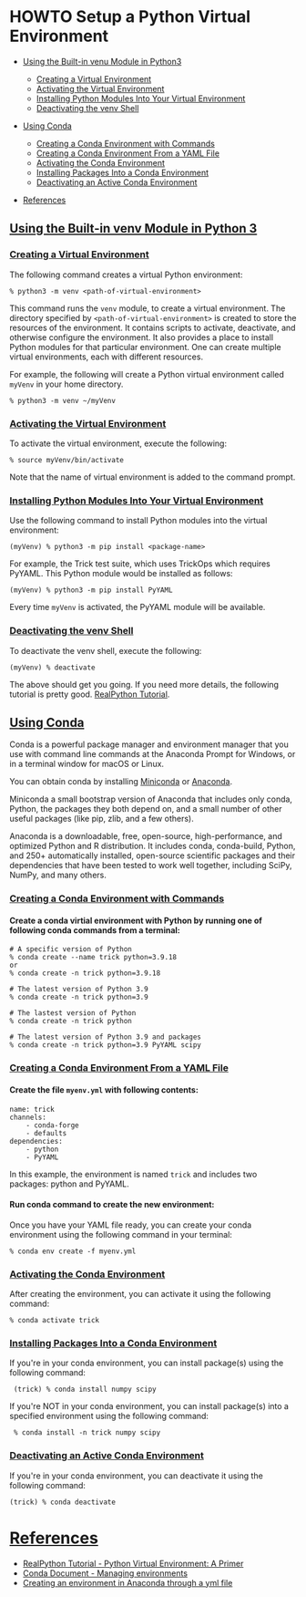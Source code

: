 # HOWTO Setup a Python Virtual Environment


- [Using the Built-in venu Module in Python3](#using-the-built-in-venv-module-in-python-3)
  * [Creating a Virtual Environment](#creating-a-virtual-environment)
  * [Activating the Virtual Environment](#activating-the-virtual-environment)
  * [Installing Python Modules Into Your Virtual Environment](#installing-python-modules-into-your-virtual-environment)
  * [Deactivating the venv Shell](#deactivating-the-venv-shell)
- [Using Conda](#using-conda)
  * [Creating a Conda Environment with Commands](#creating-a-conda-environment-with-commands)
  * [Creating a Conda Environment From a YAML File](#creating-a-conda-environment-from-a-yaml-file)
  * [Activating the Conda Environment](#activating-the-conda-environment)
  * [Installing Packages Into a Conda Environment](#installing-packages-into-a-conda-environment)
  * [Deactivating an Active Conda Environment](#deactivating-an-active-conda-environment)

- [References](#references)


<!-- toc -->

## [Using the Built-in venv Module in Python 3](#using-the-built-in-venv-module-in-python-3)

### [Creating a Virtual Environment](#creating-a-virtual-environment)

The following command creates a virtual Python environment:

```% python3 -m venv <path-of-virtual-environment>```

This command runs the ```venv``` module, to create a virtual environment. The 
directory specified by ```<path-of-virtual-environment>``` is created to store
the resources of the environment. It contains scripts to activate, deactivate,
and otherwise configure the environment. It also provides a place to install Python
modules for that particular environment. One can create multiple virtual environments,
each with different resources.
	
For example, the following will create a Python virtual environment called ```myVenv```
in your home directory.
	
```% python3 -m venv ~/myVenv```

### [Activating the Virtual Environment](#activating-the-virtual-environment)

To activate the virtual environment, execute the following:

```
% source myVenv/bin/activate
```

Note that the name of virtual environment is added to the command prompt.

### [Installing Python Modules Into Your Virtual Environment](#installing-python-modules-into-your-virtual-environment)

Use the following command to install Python modules into the virtual environment:

```
(myVenv) % python3 -m pip install <package-name>
```

For example, the Trick test suite, which uses TrickOps which requires PyYAML.
This Python module would be installed as follows:

```
(myVenv) % python3 -m pip install PyYAML
```

Every time ```myVenv``` is activated, the PyYAML module will be available.


### [Deactivating the venv Shell](#deactivating-the-venv-shell)
To deactivate the venv shell, execute the following:

```(myVenv) % deactivate```


The above should get you going. If you need more details, the following tutorial is pretty good.
[RealPython Tutorial](https://realpython.com/python-virtual-environments-a-primer/).



## [Using Conda](#using-conda)

Conda is a powerful package manager and environment manager that you use with command line commands at the Anaconda Prompt for Windows, or in a terminal window for macOS or Linux.

You can obtain conda by installing [Miniconda](https://docs.conda.io/projects/miniconda/en/latest/) or [Anaconda](https://docs.anaconda.com/free/anacondaorg/).

Miniconda a small bootstrap version of Anaconda that includes only conda, Python, the packages they both depend on, and a small number of other useful packages (like pip, zlib, and a few others).

Anaconda is a downloadable, free, open-source, high-performance, and optimized Python and R distribution. It includes conda, conda-build, Python, and 250+ automatically installed, open-source scientific packages and their dependencies that have been tested to work well together, including SciPy, NumPy, and many others.



### [Creating a Conda Environment with Commands](#creating-a-conda-environment-with-commands)

#### Create a conda virtial environment with Python by running one of following conda commands from a terminal:

```
# A specific version of Python
% conda create --name trick python=3.9.18
or
% conda create -n trick python=3.9.18

# The latest version of Python 3.9
% conda create -n trick python=3.9

# The lastest version of Python
% conda create -n trick python

# The latest version of Python 3.9 and packages
% conda create -n trick python=3.9 PyYAML scipy
```


### [Creating a Conda Environment From a YAML File](#creating-a-conda-environment-from-a-yaml-file)

#### Create the file ```myenv.yml``` with following contents: 

```
name: trick
channels:
    - conda-forge
    - defaults
dependencies:
    - python
    - PyYAML
```
In this example, the environment is named ```trick``` and includes two packages: python and PyYAML.

#### Run conda command to create the new environment: 

Once you have your YAML file ready, you can create your conda environment using the following command in your terminal:

```% conda env create -f myenv.yml```


### [Activating the Conda Environment](#activating-the-conda-environment)

After creating the environment, you can activate it using the following command:

```% conda activate trick```


### [Installing Packages Into a Conda Environment](#installing-packages-into-a-conda-environment)

If you're in your conda environment, you can install package(s) using the following command:

``` (trick) % conda install numpy scipy```


If you're NOT in your conda environment, you can install package(s) into a specified environment using the following command:

``` % conda install -n trick numpy scipy```


### [Deactivating an Active Conda Environment](#deactivating-an-active-conda-environment)

If you're in your conda environment, you can deactivate it using the following command:

```(trick) % conda deactivate```



# [References](#references)

* [RealPython Tutorial - Python Virtual Environment: A Primer](https://realpython.com/python-virtual-environments-a-primer/)
* [Conda Document - Managing environments](https://conda.io/projects/conda/en/latest/user-guide/tasks/manage-environments.html)
* [Creating an environment in Anaconda through a yml file](https://sachinjose31.medium.com/creating-an-environment-in-anaconda-through-a-yml-file-7e5deeb7676d)

